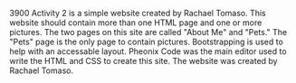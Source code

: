 3900 Activity 2 is a simple website created by Rachael Tomaso.
This website should contain more than one HTML page and one or more pictures.
The two pages on this site are called "About Me" and "Pets."
The "Pets" page is the only page to contain pictures.
Bootstrapping is used to help with an accessable layout.
Pheonix Code was the main editor used to write the HTML and CSS to create this site.
The website was created by Rachael Tomaso.
